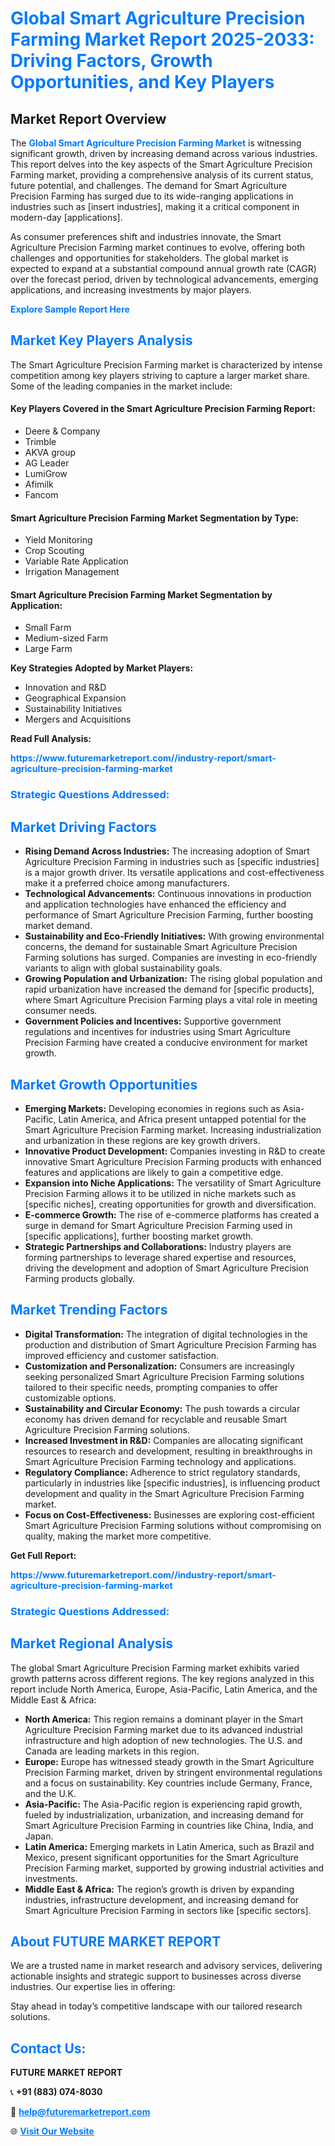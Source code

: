 <h1 style="color: #007BFF;">Global Smart Agriculture Precision Farming Market Report 2025-2033: Driving Factors, Growth Opportunities, and Key Players</h1>

<section id="overview">
<h2>Market Report Overview</h2>
<p>The <a href="https://www.futuremarketreport.com//industry-report/smart-agriculture-precision-farming-market" style="color: #007BFF; text-decoration: none;"><strong>Global Smart Agriculture Precision Farming Market</strong></a> is witnessing significant growth, driven by increasing demand across various industries. This report delves into the key aspects of the Smart Agriculture Precision Farming market, providing a comprehensive analysis of its current status, future potential, and challenges. The demand for Smart Agriculture Precision Farming has surged due to its wide-ranging applications in industries such as [insert industries], making it a critical component in modern-day [applications].</p>
<p>As consumer preferences shift and industries innovate, the Smart Agriculture Precision Farming market continues to evolve, offering both challenges and opportunities for stakeholders. The global market is expected to expand at a substantial compound annual growth rate (CAGR) over the forecast period, driven by technological advancements, emerging applications, and increasing investments by major players.</p>
</section>

<section id="overview">
<p><a href="https://www.futuremarketreport.com//request-sample/reportId=51953" style="color: #007BFF; text-decoration: none;"><strong>Explore Sample Report Here</strong></a></p>
</section>

<section id="key-players">
<h2 style="color: #007BFF;">Market Key Players Analysis</h2>
<p>The Smart Agriculture Precision Farming market is characterized by intense competition among key players striving to capture a larger market share. Some of the leading companies in the market include:</p>
<h4>Key Players Covered in the Smart Agriculture Precision Farming Report:</h4>
<ul><li>Deere &amp; Company</li><li>Trimble</li><li>AKVA group</li><li>AG Leader</li><li>LumiGrow</li><li>Afimilk</li><li>Fancom</li></ul>
<h4>Smart Agriculture Precision Farming Market Segmentation by Type:</h4>
<ul><li>Yield Monitoring</li><li>Crop Scouting</li><li>Variable Rate Application</li><li>Irrigation Management</li></ul>

<h4>Smart Agriculture Precision Farming Market Segmentation by Application:</h4>
<ul><li>Small Farm</li><li>Medium-sized Farm</li><li>Large Farm</li></ul>
<p><strong>Key Strategies Adopted by Market Players:</strong></p>
<ul>
<li>Innovation and R&D</li>
<li>Geographical Expansion</li>
<li>Sustainability Initiatives</li>
<li>Mergers and Acquisitions</li>
</ul>
</section>

<section>
<p><strong>Read Full Analysis: </strong></p><a href="https://www.futuremarketreport.com//industry-report/smart-agriculture-precision-farming-market" style="color: #007BFF; text-decoration: none;"><strong>https://www.futuremarketreport.com//industry-report/smart-agriculture-precision-farming-market</strong></a>
<h3 style="color: #007BFF;">Strategic Questions Addressed:</h3>
</section>

<section id="driving-factors">
<h2 style="color: #007BFF;">Market Driving Factors</h2>
<ul>
<li><strong>Rising Demand Across Industries:</strong> The increasing adoption of Smart Agriculture Precision Farming in industries such as [specific industries] is a major growth driver. Its versatile applications and cost-effectiveness make it a preferred choice among manufacturers.</li>
<li><strong>Technological Advancements:</strong> Continuous innovations in production and application technologies have enhanced the efficiency and performance of Smart Agriculture Precision Farming, further boosting market demand.</li>
<li><strong>Sustainability and Eco-Friendly Initiatives:</strong> With growing environmental concerns, the demand for sustainable Smart Agriculture Precision Farming solutions has surged. Companies are investing in eco-friendly variants to align with global sustainability goals.</li>
<li><strong>Growing Population and Urbanization:</strong> The rising global population and rapid urbanization have increased the demand for [specific products], where Smart Agriculture Precision Farming plays a vital role in meeting consumer needs.</li>
<li><strong>Government Policies and Incentives:</strong> Supportive government regulations and incentives for industries using Smart Agriculture Precision Farming have created a conducive environment for market growth.</li>
</ul>
</section>

<section id="growth-opportunities">
<h2 style="color: #007BFF;">Market Growth Opportunities</h2>
<ul>
<li><strong>Emerging Markets:</strong> Developing economies in regions such as Asia-Pacific, Latin America, and Africa present untapped potential for the Smart Agriculture Precision Farming market. Increasing industrialization and urbanization in these regions are key growth drivers.</li>
<li><strong>Innovative Product Development:</strong> Companies investing in R&D to create innovative Smart Agriculture Precision Farming products with enhanced features and applications are likely to gain a competitive edge.</li>
<li><strong>Expansion into Niche Applications:</strong> The versatility of Smart Agriculture Precision Farming allows it to be utilized in niche markets such as [specific niches], creating opportunities for growth and diversification.</li>
<li><strong>E-commerce Growth:</strong> The rise of e-commerce platforms has created a surge in demand for Smart Agriculture Precision Farming used in [specific applications], further boosting market growth.</li>
<li><strong>Strategic Partnerships and Collaborations:</strong> Industry players are forming partnerships to leverage shared expertise and resources, driving the development and adoption of Smart Agriculture Precision Farming products globally.</li>
</ul>
</section>

<section id="trending-factors">
<h2 style="color: #007BFF;">Market Trending Factors</h2>
<ul>
<li><strong>Digital Transformation:</strong> The integration of digital technologies in the production and distribution of Smart Agriculture Precision Farming has improved efficiency and customer satisfaction.</li>
<li><strong>Customization and Personalization:</strong> Consumers are increasingly seeking personalized Smart Agriculture Precision Farming solutions tailored to their specific needs, prompting companies to offer customizable options.</li>
<li><strong>Sustainability and Circular Economy:</strong> The push towards a circular economy has driven demand for recyclable and reusable Smart Agriculture Precision Farming solutions.</li>
<li><strong>Increased Investment in R&D:</strong> Companies are allocating significant resources to research and development, resulting in breakthroughs in Smart Agriculture Precision Farming technology and applications.</li>
<li><strong>Regulatory Compliance:</strong> Adherence to strict regulatory standards, particularly in industries like [specific industries], is influencing product development and quality in the Smart Agriculture Precision Farming market.</li>
<li><strong>Focus on Cost-Effectiveness:</strong> Businesses are exploring cost-efficient Smart Agriculture Precision Farming solutions without compromising on quality, making the market more competitive.</li>
</ul>
</section>

<section>
<p><strong>Get Full Report: </strong></p><a href="https://www.futuremarketreport.com//industry-report/smart-agriculture-precision-farming-market" style="color: #007BFF; text-decoration: none;"><strong>https://www.futuremarketreport.com//industry-report/smart-agriculture-precision-farming-market</strong></a>
<h3 style="color: #007BFF;">Strategic Questions Addressed:</h3>
</section>


<section id="regional-analysis">
<h2 style="color: #007BFF;">Market Regional Analysis</h2>
<p>The global Smart Agriculture Precision Farming market exhibits varied growth patterns across different regions. The key regions analyzed in this report include North America, Europe, Asia-Pacific, Latin America, and the Middle East & Africa:</p>
<ul>
<li><strong>North America:</strong> This region remains a dominant player in the Smart Agriculture Precision Farming market due to its advanced industrial infrastructure and high adoption of new technologies. The U.S. and Canada are leading markets in this region.</li>
<li><strong>Europe:</strong> Europe has witnessed steady growth in the Smart Agriculture Precision Farming market, driven by stringent environmental regulations and a focus on sustainability. Key countries include Germany, France, and the U.K.</li>
<li><strong>Asia-Pacific:</strong> The Asia-Pacific region is experiencing rapid growth, fueled by industrialization, urbanization, and increasing demand for Smart Agriculture Precision Farming in countries like China, India, and Japan.</li>
<li><strong>Latin America:</strong> Emerging markets in Latin America, such as Brazil and Mexico, present significant opportunities for the Smart Agriculture Precision Farming market, supported by growing industrial activities and investments.</li>
<li><strong>Middle East & Africa:</strong> The region’s growth is driven by expanding industries, infrastructure development, and increasing demand for Smart Agriculture Precision Farming in sectors like [specific sectors].</li>
</ul>
</section>

<footer>
<h2 style="color: #007BFF;">About FUTURE MARKET REPORT</h2>
<p>We are a trusted name in market research and advisory services, delivering actionable insights and strategic support to businesses across diverse industries. Our expertise lies in offering:</p>

<p>Stay ahead in today’s competitive landscape with our tailored research solutions.</p>

<h2 style="color: #007BFF;">Contact Us:</h2>
<p><strong>FUTURE MARKET REPORT</strong></p>
<p>📞 <strong>+91 (883) 074-8030</strong></p>
<p>📧 <strong><a href="mailto:help@futuremarketreport.com" style="color: #007BFF;">help@futuremarketreport.com</a></strong></p>
<p>🌐 <strong><a href="https://www.futuremarketreport.com/" style="color: #007BFF;">Visit Our Website</a></strong></p>
</footer>